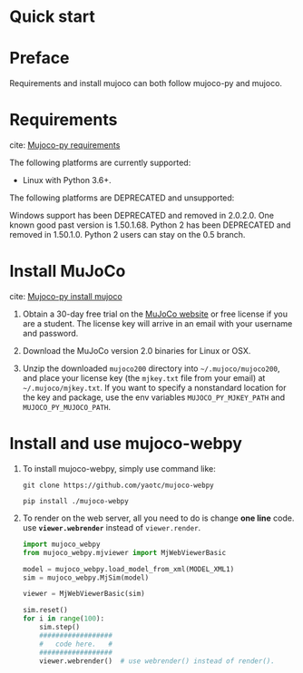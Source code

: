 # Quick start

# Preface

Requirements and install mujoco can both follow mujoco-py and mujoco.

# Requirements

cite: [Mujoco-py requirements](https://github.com/openai/mujoco-py#requirements)

The following platforms are currently supported:

 - Linux with Python 3.6+. 

The following platforms are DEPRECATED and unsupported:

Windows support has been DEPRECATED and removed in 2.0.2.0. One known good past version is 1.50.1.68.
Python 2 has been DEPRECATED and removed in 1.50.1.0. Python 2 users can stay on the 0.5 branch. 

# Install MuJoCo

cite: [Mujoco-py install mujoco](https://github.com/openai/mujoco-py#install-mujoco)

1. Obtain a 30-day free trial on the [MuJoCo website](mujoco.org) or free license if you are a student. The license key will arrive in an email with your username and password.

2. Download the MuJoCo version 2.0 binaries for Linux or OSX.

3. Unzip the downloaded `mujoco200` directory into `~/.mujoco/mujoco200`, and place your license key (the `mjkey.txt` file from your email) at `~/.mujoco/mjkey.txt`. If you want to specify a nonstandard location for the key and package, use the env variables `MUJOCO_PY_MJKEY_PATH` and `MUJOCO_PY_MUJOCO_PATH`.

# Install and use mujoco-webpy

1. To install mujoco-webpy, simply use command like:

    ```shell
    git clone https://github.com/yaotc/mujoco-webpy

    pip install ./mujoco-webpy
    ```

2. To render on the web server, all you need to do is change **one line** code. use **`viewer.webrender`** instead of `viewer.render`.

    ```python
    import mujoco_webpy
    from mujoco_webpy.mjviewer import MjWebViewerBasic

    model = mujoco_webpy.load_model_from_xml(MODEL_XML1)
    sim = mujoco_webpy.MjSim(model)

    viewer = MjWebViewerBasic(sim)

    sim.reset()
    for i in range(100):
        sim.step()
        ##################
        #   code here.   #
        ##################
        viewer.webrender()  # use webrender() instead of render().
    ```